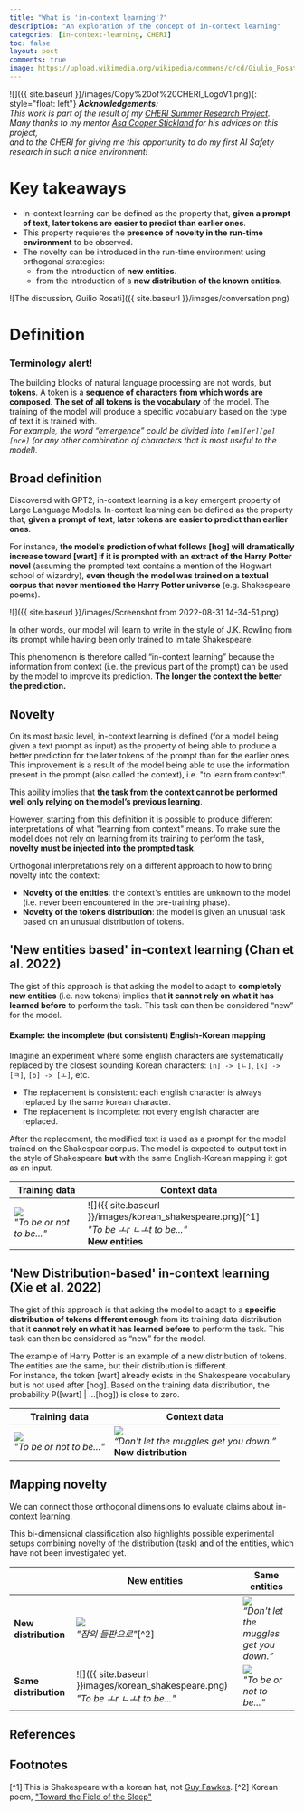 ```yaml
---
title: "What is 'in-context learning'?"
description: "An exploration of the concept of in-context learning"
categories: [in-context-learning, CHERI]
toc: false
layout: post
comments: true
image: https://upload.wikimedia.org/wikipedia/commons/c/cd/Giulio_Rosati_10.jpg
---
```

![]({{ site.baseurl }}/images/Copy%20of%20CHERI_LogoV1.png){: style="float: left"} ***Acknowledgements:***<br>*This work is part of the result of my [CHERI Summer Research Project](https://effectivealtruism.ch/2022-summer-research-program).<br>Many thanks to my mentor [Asa Cooper Stickland](https://homepages.inf.ed.ac.uk/s1302760/) for his advices on this project,<br>and to the CHERI for giving me this opportunity to do my first AI Safety research in such a nice environment!*

# Key takeaways
- In-context learning can be defined as the property that, **given a prompt of text**, **later tokens are easier to predict than earlier ones**.
- This property requieres the **presence of novelty in the run-time environment** to be observed.
- The novelty can be introduced in the run-time environment using orthogonal strategies:
  - from the introduction of **new entities**.
  - from the introduction of a **new distribution of the known entities**.

![The discussion, Guilio Rosati]({{ site.baseurl }}/images/conversation.png)

# Definition

### Terminology alert!
The building blocks of natural language processing are not words, but **tokens**. A token is a **sequence of characters from which words are composed**. **The set of all tokens is the vocabulary** of the model. The training of the model will produce a specific vocabulary based on the type of text it is trained with.  
*For example, the word “emergence” could be divided into `[em][er][ge][nce]` (or any other combination of characters that is most useful to the model).*

## Broad definition
Discovered with GPT2, in-context learning is a key emergent property of Large Language Models. In-context learning can be defined as the property that, **given a prompt of text**, **later tokens are easier to predict than earlier ones**. 

For instance, **the model’s prediction of what follows [hog] will dramatically increase toward [wart] if it is prompted with an extract of the Harry Potter novel** (assuming the prompted text contains a mention of the Hogwart school of wizardry), **even though the model was trained on a textual corpus that never mentioned the Harry Potter universe** (e.g. Shakespeare poems). 

![]({{ site.baseurl }}/images/Screenshot from 2022-08-31 14-34-51.png)

In other words, our model will learn to write in the style of J.K. Rowling from its prompt while having been only trained to imitate Shakespeare. 

This phenomenon is therefore called “in-context learning” because the information from context (i.e. the previous part of the prompt) can be used by the model to improve its prediction. **The longer the context the better the prediction.**

## Novelty
On its most basic level, in-context learning is defined (for a model being given a text prompt as input) as the property of being able to produce a better prediction for the later tokens of the prompt than for the earlier ones. This improvement is a result of the model being able to use the information present in the prompt (also called the context), i.e. "to learn from context".

This ability implies that **the task from the context cannot be performed well only relying on the model’s previous learning**. 

However, starting from this definition it is possible to produce different interpretations of what "learning from context" means. To make sure the model does not rely on learning from its training to perform the task, **novelty must be injected into the prompted task**. 

Orthogonal interpretations rely on a different approach to how to bring novelty into the context:
- **Novelty of the entities**: the context's entities are unknown to the model (i.e. never been encountered in the pre-training phase).
- **Novelty of the tokens distribution**: the model is given an unusual task based on an unusual distribution of tokens. 


## 'New entities based' in-context learning (Chan et al. 2022)
The gist of this approach is that asking the model to adapt to **completely new entities** (i.e. new tokens) implies that **it cannot rely on what it has learned before** to perform the task. This task can then be considered “new” for the model.

#### Example: the incomplete (but consistent) English-Korean mapping
Imagine an experiment where some english characters are systematically replaced by the closest sounding Korean characters: `[n] -> [ㄴ]`, `[k] -> [ㅋ]`, `[o] -> [ㅗ]`, etc. 
- The replacement is consistent: each english character is always replaced by the same korean character.
- The replacement is incomplete: not every english character are replaced.

After the replacement, the modified text is used as a prompt for the model trained on the Shakespear corpus. The model is expected to output text in the style of Shakespeare **but** with the same English-Korean mapping it got as an input.

| Training data | Context data |
|-|-|
|![](https://cdn-icons-png.flaticon.com/128/2723/2723896.png)<br>*"To be or not to be..."*|![]({{ site.baseurl }}/images/korean_shakespeare.png)[^1]<br>*"To be ㅗr ㄴㅗt to be..."*<br>**New entities**|


## 'New Distribution-based' in-context learning (Xie et al. 2022)

The gist of this approach is that asking the model to adapt to a **specific distribution of tokens different enough** from its training data distribution that it **cannot rely on what it has learned before** to perform the task. This task can then be considered as “new” for the model. 

The example of Harry Potter is an example of a new distribution of tokens. The entities are the same, but their distribution is different.  
For instance, the token [wart] already exists in the Shakespeare vocabulary but is not used after [hog]. Based on the training data distribution, the probability P([wart] | …[hog]) is close to zero.

| Training data | Context data |
|-|-|
|![](https://cdn-icons-png.flaticon.com/128/2723/2723896.png)<br>*"To be or not to be..."*|![](https://cdn-icons-png.flaticon.com/128/1600/1600953.png)<br>*“Don't let the muggles get you down.”*<br>**New distribution**|


## Mapping novelty
We can connect those orthogonal dimensions to evaluate claims about in-context learning. 

This bi-dimensional classification also highlights possible experimental setups combining novelty of the distribution (task) and of the entities, which have not been investigated yet.


| | New entities | Same entities |
|-|-|-|
|**New distribution** |![](https://cdn-icons-png.flaticon.com/128/5789/5789238.png)<br>*"잠의 들판으로"*[^2]|![](https://cdn-icons-png.flaticon.com/128/1600/1600953.png)<br>*“Don't let the muggles get you down.”*|
|**Same distribution**|![]({{ site.baseurl }}images/korean_shakespeare.png)<br>*"To be ㅗr ㄴㅗt to be..."*|![](https://cdn-icons-png.flaticon.com/128/2723/2723896.png)<br>*"To be or not to be..."*|

## References


## Footnotes
[^1] This is Shakespeare with a korean hat, not [Guy Fawkes](https://en.wikipedia.org/wiki/Guy_Fawkes).
[^2] Korean poem, ["Toward the Field of the Sleep"](https://www.poetrytranslation.org/poems/towards-the-field-of-sleep)